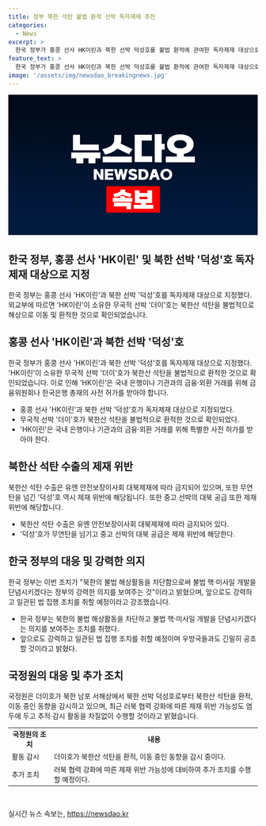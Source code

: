 ```yaml
---
title: 정부 북한 석탄 불법 환적 선박 독자제재 추진
categories:
  - News
excerpt: >
  한국 정부가 홍콩 선사 HK이린과 북한 선박 덕성호를 불법 환적에 관여한 독자제재 대상으로 지정했습니다. HK이린이 소유한 무국적 선박 더이호는 북한산 무연탄을 옮기고, 부산에 정박한 선박도 제재 위반 의심을 받고 있습니다. 이에 대한 대북제재 조치는 북한의 불법 해상활동을 차단하고 강력한 의지를 보여주는 것으로, 정부는 계속해서 관련 조치를 취할 예정이며 국제 공조도 강조했습니다. 국정원은 해당 사례를 통해 대북제재 위반 선박들에 대한 조치를 추진 중이며, 러북 협력으로 인한 제재 위반 가능성에도 주시하고 있다고 밝혔습니다.
feature_text: >
  한국 정부가 홍콩 선사 HK이린과 북한 선박 덕성호를 불법 환적에 관여한 독자제재 대상으로 지정했습니다. HK이린이 소유한 무국적 선박 더이호는 북한산 무연탄을 옮기고, 부산에 정박한 선박도 제재 위반 의심을 받고 있습니다. 이에 대한 대북제재 조치는 북한의 불법 해상활동을 차단하고 강력한 의지를 보여주는 것으로, 정부는 계속해서 관련 조치를 취할 예정이며 국제 공조도 강조했습니다. 국정원은 해당 사례를 통해 대북제재 위반 선박들에 대한 조치를 추진 중이며, 러북 협력으로 인한 제재 위반 가능성에도 주시하고 있다고 밝혔습니다.
image: '/assets/img/newsdao_breakingnews.jpg'
---
```


<p><img src="/assets/img/newsdao_breakingnews.jpg" alt="implanttips 속보" /></p>

<h2>한국 정부, 홍콩 선사 'HK이린' 및 북한 선박 '덕성'호 독자제재 대상으로 지정</h2>

<p data-ke-size="size16">한국 정부는 홍콩 선사 'HK이린'과 북한 선박 '덕성'호를 독자제재 대상으로 지정했다. 외교부에 따르면 'HK이린'이 소유한 무국적 선박 '더이'호는 북한산 석탄을 불법적으로 해상으로 이동 및 환적한 것으로 확인되었습니다.</p>

<h2 data-ke-size="size26">홍콩 선사 'HK이린'과 북한 선박 '덕성'호</h2>

<p data-ke-size="size16">한국 정부가 홍콩 선사 'HK이린'과 북한 선박 '덕성'호를 독자제재 대상으로 지정했다. 'HK이린'이 소유한 무국적 선박 '더이'호가 북한산 석탄을 불법적으로 환적한 것으로 확인되었습니다. 이로 인해 'HK이린'은 국내 은행이나 기관과의 금융·외환 거래를 위해 금융위원회나 한국은행 총재의 사전 허가를 받아야 합니다.</p>

<ul>
<li>홍콩 선사 'HK이린'과 북한 선박 '덕성'호가 독자제재 대상으로 지정되었다.</li>
<li>무국적 선박 '더이'호가 북한산 석탄을 불법적으로 환적한 것으로 확인되었다.</li>
<li>'HK이린'은 국내 은행이나 기관과의 금융·외환 거래를 위해 특별한 사전 허가를 받아야 한다.</li>
</ul>

<h2 data-ke-size="size26">북한산 석탄 수출의 제재 위반</h2>

<p data-ke-size="size16">북한산 석탄 수출은 유엔 안전보장이사회 대북제재에 따라 금지되어 있으며, 또한 무연탄을 넘긴 '덕성'호 역시 제재 위반에 해당됩니다. 또한 중고 선박의 대북 공급 또한 제재 위반에 해당합니다.</p>

<ul>
<li>북한산 석탄 수출은 유엔 안전보장이사회 대북제재에 따라 금지되어 있다.</li>
<li>'덕성'호가 무연탄을 넘기고 중고 선박의 대북 공급은 제재 위반에 해당한다.</li>
</ul>

<h2 data-ke-size="size26">한국 정부의 대응 및 강력한 의지</h2>

<p data-ke-size="size16">한국 정부는 이번 조치가 "북한의 불법 해상활동을 차단함으로써 불법 핵·미사일 개발을 단념시키겠다는 정부의 강력한 의지를 보여주는 것"이라고 밝혔으며, 앞으로도 강력하고 일관된 법 집행 조치를 취할 예정이라고 강조했습니다.</p>

<ul>
<li>한국 정부는 북한의 불법 해상활동을 차단하고 불법 핵·미사일 개발을 단념시키겠다는 의지를 보여주는 조치를 취했다.</li>
<li>앞으로도 강력하고 일관된 법 집행 조치를 취할 예정이며 우방국들과도 긴밀히 공조할 것이라고 밝혔다.</li>
</ul>

<h2 data-ke-size="size26">국정원의 대응 및 추가 조치</h2>

<p data-ke-size="size16">국정원은 더이호가 북한 남포 서해상에서 북한 선박 덕성호로부터 북한산 석탄을 환적, 이동 중인 동향을 감시하고 있으며, 최근 러북 협력 강화에 따른 제재 위반 가능성도 염두에 두고 추적·감시 활동을 차질없이 수행할 것이라고 밝혔습니다.</p>

<table>
<tr>
<td style="text-align: center; height: 17px;"><b>국정원의 조치</b></td>
<td style="text-align: center; height: 17px;"><b>내용</b></td>
</tr>
<tr>
<td style="text-align: left; height: 17px;">활동 감시</td>
<td style="text-align: left; height: 17px;">더이호가 북한산 석탄을 환적, 이동 중인 동향을 감시 중이다.</td>
</tr>
<tr>
<td style="text-align: left; height: 17px;">추가 조치</td>
<td style="text-align: left; height: 17px;">러북 협력 강화에 따른 제재 위반 가능성에 대비하여 추가 조치를 수행할 예정이다.</td>
</tr>
</table>

<p data-ke-size="size16">&nbsp;</p>
실시간 뉴스 속보는, <a href="https://newsdao.kr" rel="dofollow">https://newsdao.kr</a>


